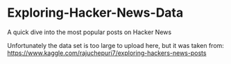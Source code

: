 # Exploring-Hacker-News-Data
A quick dive into the most popular posts on Hacker News

Unfortunately the data set is too large to upload here, but it was taken from:
https://www.kaggle.com/rajuchepuri7/exploring-hackers-news-posts
